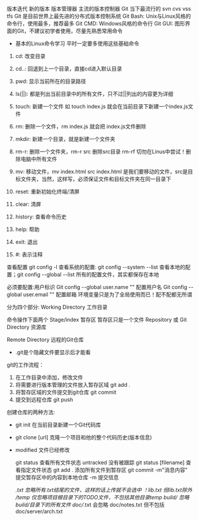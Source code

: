 版本迭代 新的版本  版本管理器
主流的版本控制器
Git 当下最流行的
svn
cvs
vss
tfs
Git 是目前世界上最先进的分布式版本控制系统
Git Bash: Unix与Linux风格的命令行，使用最多，推荐最多
Git CMD:  Windows风格的命令行
Git GUI: 图形界面的Git，不建议初学者使用，尽量先熟悉常用命令

- 基本的Linux命令学习
  平时一定要多使用这些基础命令
1. cd: 改变目录
2. cd..: 回退到上一个目录，直接cd进入默认目录
3. pwd: 显示当前所在的目录路径

4. ls(||): 都是列出当前目录中的所有文件，只不过||列出的内容更为详细
5. touch: 新建一个文件 如 touch index.js 就会在当前目录下新建一个index.js文件
6. rm: 删除一个文件，rm index.js 就会把 index.js文件删除

7. mkdir: 新建一个目录，就是新建一个文件夹
8. rm-r: 删除一个文件夹，rm-r src 删除src目录
      rm-rf 切勿在Linus中尝试！删除电脑中所有文件

9. mv: 移动文件，mv index.html src      index.html 是我们要移动的文件，src是目标文件夹，当然，这样写，必须保证文件和目标文件夹在同一目录下

10. reset: 重新初始化终端/清屏
11. clear: 清屏
12. history: 查看命令历史
13. help: 帮助
14. exit: 退出
15. #: 表示注释

查看配置 git config -l
查看系统的配置: git config --system --list
查看本地的配置；git config --global --list
所有的配置文件，其实都保存在本地

必须要配置:用户标识
Git config --global user.name ""   配置用户名
Git config --global user.email ""  配置邮箱
环境变量只是为了全局使用而已！配不配都无所谓

分为四个部分:
Working Directory  工作目录

命令操作下面两个
Stage/index  暂存区  暂存区只是一个文件
Repository 或 Git  Directory  资源库

Remote Directory 远程的Git仓库


- .git是个隐藏文件要显示后才能看

git的工作流程：
1. 在工作目录中添加，修改文件
2. 将需要进行版本管理的文件放入暂存区域   git add .
3. 将暂存区域的文件提交到git仓库  git commit
4. 提交到远程仓库  git push

创建仓库的两种方法:
- git init  在当前目录新建一个Git代码库
- git clone [url]  克隆一个项目和他的整个代码历史(版本信息)

- modified 文件已经修改
   
   git status 查看所有文件状态  untracked 没有被跟踪
   git status [filename] 查看指定文件状态
   git add .     添加所有文件到暂存区
   git commit -m"消息内容" 提交暂存区中的内容到本地仓库 -m 提交信息

   *.txt  忽略所有.txt结尾的文件，这样的话上传就不会选中
   ！lib.txt  但lib.txt除外
   /temp  仅忽略项目根目录下的TODO文件，不包括其他目录temp
   build/ 忽略build/目录下的所有文件
   doc/*.txt  会忽略 doc/notes.txt  但不包括 doc/server/arch.txt